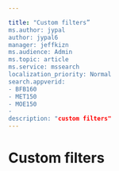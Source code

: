 ```yaml
--- 

title: "Custom filters” 
ms.author: jypal 
author: jypal6 
manager: jeffkizn 
ms.audience: Admin 
ms.topic: article 
ms.service: mssearch 
localization_priority: Normal 
search.appverid: 
- BFB160 
- MET150 
- MOE150 
- 
description: "custom filters" 
--- 
```


# Custom filters 

 